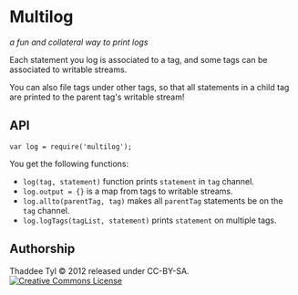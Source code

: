 # Multilog

_a fun and collateral way to print logs_

Each statement you log is associated to a tag, and some tags can be
associated to writable streams.

You can also file tags under other tags, so that all statements in a
child tag are printed to the parent tag's writable stream!


## API

    var log = require('multilog');

You get the following functions:

- `log(tag, statement)` function prints `statement` in `tag` channel.
- `log.output = {}` is a map from tags to writable streams.
- `log.allto(parentTag, tag)` makes all `parentTag` statements be on the `tag`
  channel.
- `log.logTags(tagList, statement)` prints `statement` on multiple tags.


## Authorship

Thaddee Tyl © 2012 released under CC-BY-SA.
<a rel="license" href="http://creativecommons.org/licenses/by-sa/3.0/"><img
alt="Creative Commons License" style="border-width:0"
src="http://i.creativecommons.org/l/by-sa/3.0/80x15.png" /></a>
